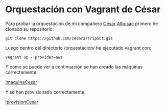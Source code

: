 # Orquestación con Vagrant de César

Para probar la orquestación de mi compañero [César Albusac](https://github.com/cesar2/Tripbot/) primero he clonado su repositorio:

```
git clone https://github.com/cesar2/Tripbot.git 
```

Luego dentro del directorio /orquestacion/ he ejecutado vagrant con:

```
vagrant up --provider=aws
```
Y como se puede ver a continuación se han creado las máquinas correctamente:

[!maquinaCesar](http://i1042.photobucket.com/albums/b422/Pedro_Gazquez_Navarrete/maquinasCesar_zpst1ban2a6.png)

Y se han provisionado correctamente:

[!provisionCesar](http://i1042.photobucket.com/albums/b422/Pedro_Gazquez_Navarrete/provisionCesar_zpsryogvdnw.png)

